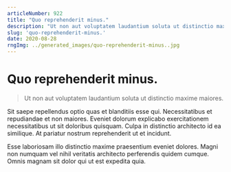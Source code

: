 ```yaml
---
articleNumber: 922
title: "Quo reprehenderit minus."
description: "Ut non aut voluptatem laudantium soluta ut distinctio maxime maiores."
slug: 'quo-reprehenderit-minus.'
date: 2020-08-28
rngImg: ../generated_images/quo-reprehenderit-minus..jpg
---
```


# Quo reprehenderit minus.

> Ut non aut voluptatem laudantium soluta ut distinctio maxime maiores.

Sit saepe repellendus optio quas et blanditiis esse qui. Necessitatibus et repudiandae et non maiores. Eveniet dolorum explicabo exercitationem necessitatibus ut sit doloribus quisquam. Culpa in distinctio architecto id ea similique. At pariatur nostrum reprehenderit ut et incidunt.
 Esse laboriosam illo distinctio maxime praesentium eveniet dolores. Magni non numquam vel nihil veritatis architecto perferendis quidem cumque. Omnis magnam sit dolor qui ut est expedita quia.
